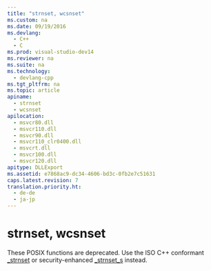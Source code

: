 ```yaml
---
title: "strnset, wcsnset"
ms.custom: na
ms.date: 09/19/2016
ms.devlang: 
  - C++
  - C
ms.prod: visual-studio-dev14
ms.reviewer: na
ms.suite: na
ms.technology: 
  - devlang-cpp
ms.tgt_pltfrm: na
ms.topic: article
apiname: 
  - strnset
  - wcsnset
apilocation: 
  - msvcr80.dll
  - msvcr110.dll
  - msvcr90.dll
  - msvcr110_clr0400.dll
  - msvcrt.dll
  - msvcr100.dll
  - msvcr120.dll
apitype: DLLExport
ms.assetid: e7868ac9-dc34-4606-bd3c-0fb2e7c51631
caps.latest.revision: 7
translation.priority.ht: 
  - de-de
  - ja-jp
---
```

# strnset, wcsnset
These POSIX functions are deprecated. Use the ISO C++ conformant [_strnset](../vs140/_strnset--_strnset_l--_wcsnset--_wcsnset_l--_mbsnset--_mbsnset_l.md) or security-enhanced [_strnset_s](../vs140/_strnset_s--_strnset_s_l--_wcsnset_s--_wcsnset_s_l--_mbsnset_s--_mbsnset_s_l.md) instead.